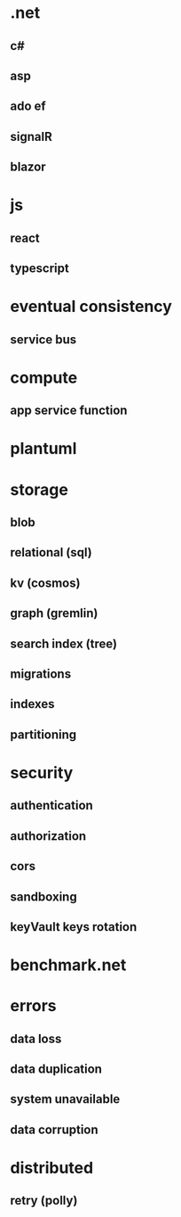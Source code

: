 

# .net
  ## c#
  ## asp
  ## ado ef
  ## signalR
  ## blazor
# js
  ## react
  ## typescript
# eventual consistency
  ## service bus
# compute
  ## app service function
# plantuml
# storage
  ## blob
  ## relational (sql)
  ## kv (cosmos)
  ## graph (gremlin)
  ## search index (tree)
  ## migrations
  ## indexes
  ## partitioning
# security
  ## authentication
  ## authorization
  ## cors
  ## sandboxing
  ## keyVault keys rotation
# benchmark.net
# errors
  ## data loss
  ## data duplication
  ## system unavailable
  ## data corruption
# distributed
  ## retry (polly)
 
